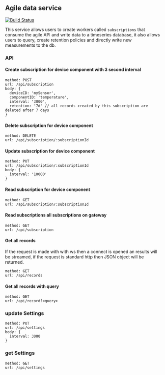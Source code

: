 ## Agile data service

[![Build Status](https://travis-ci.org/Agile-IoT/agile-data.svg?branch=master)](https://travis-ci.org/Agile-IoT/agile-data)

This service allows users to create workers called `subscriptions` that consume the agile API and write data to a timeseries database, it also allows users to query, create retention policies and directly write new measurements to the db.

### API

#### Create subscription for device component with 3 second interval

```
method: POST
url: /api/subscription
body: {
  deviceID: 'mySensor',
  componentID: 'temperature',
  interval: '3000',
  retention: '7d' // all records created by this subscription are deleted after 7 days
}
```

#### Delete subscription for device component

```
method: DELETE
url: /api/subscription/:subscriptionId
```

#### Update subscription for device component

```
method: PUT
url: /api/subscription/:subscriptionId
body: {
  interval: '10000'
}
```

#### Read subscription for device component

```
method: GET
url: /api/subscription/:subscriptionId
```


#### Read subscriptions all subscriptions on gateway

```
method: GET
url: /api/subscription
```


#### Get all records

If the request is made with with ws then a connect is opened an results will be streamed, if the request is standard http then JSON object will be returned.

```
method: GET
url: /api/records
```

#### Get all records with query

```
method: GET
url: /api/record?<query>
```

### update Settings

```
method: PUT
url: /api/settings
body: {
  interval: 3000
}
```

### get Settings

```
method: GET
url: /api/settings
```
